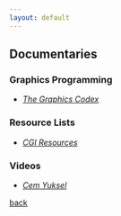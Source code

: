 ```yaml
---
layout: default
---
```


## Documentaries

### Graphics Programming

* _[The Graphics Codex](https://graphicscodex.com/)_

### Resource Lists

* _[CGI Resources](https://github.com/afichet/cgi-resources)_

### Videos

* _[Cem Yuksel](https://www.youtube.com/channel/UCfGIWnnZY79KO0b12O57byw)_

[back](../)
